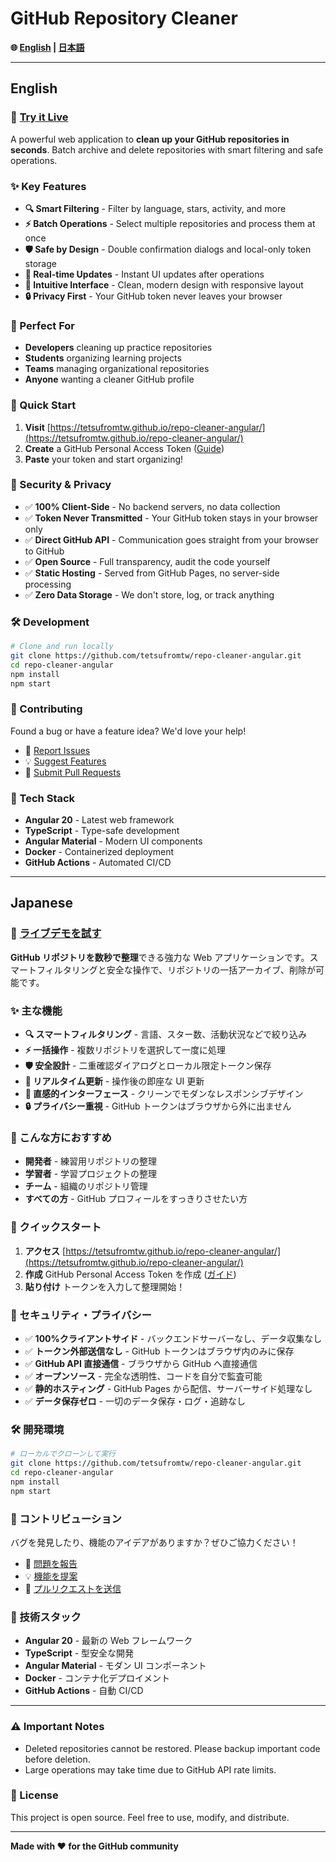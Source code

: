 # GitHub Repository Cleaner

**🌐 [English](#english) | [日本語](#japanese)**

---

## English

### 🚀 [**Try it Live**](https://tetsufromtw.github.io/repo-cleaner-angular/)

A powerful web application to **clean up your GitHub repositories in seconds**. Batch archive and delete repositories with smart filtering and safe operations.

### ✨ Key Features

- **🔍 Smart Filtering** - Filter by language, stars, activity, and more
- **⚡ Batch Operations** - Select multiple repositories and process them at once  
- **🛡️ Safe by Design** - Double confirmation dialogs and local-only token storage
- **🔄 Real-time Updates** - Instant UI updates after operations
- **🎯 Intuitive Interface** - Clean, modern design with responsive layout
- **🔒 Privacy First** - Your GitHub token never leaves your browser

### 🎯 Perfect For

- **Developers** cleaning up practice repositories
- **Students** organizing learning projects  
- **Teams** managing organizational repositories
- **Anyone** wanting a cleaner GitHub profile

### 🚦 Quick Start

1. **Visit** [https://tetsufromtw.github.io/repo-cleaner-angular/](https://tetsufromtw.github.io/repo-cleaner-angular/)
2. **Create** a GitHub Personal Access Token ([Guide](https://github.com/settings/tokens))
3. **Paste** your token and start organizing!

### 🔐 Security & Privacy

- ✅ **100% Client-Side** - No backend servers, no data collection
- ✅ **Token Never Transmitted** - Your GitHub token stays in your browser only
- ✅ **Direct GitHub API** - Communication goes straight from your browser to GitHub
- ✅ **Open Source** - Full transparency, audit the code yourself
- ✅ **Static Hosting** - Served from GitHub Pages, no server-side processing
- ✅ **Zero Data Storage** - We don't store, log, or track anything

### 🛠️ Development

```bash
# Clone and run locally
git clone https://github.com/tetsufromtw/repo-cleaner-angular.git
cd repo-cleaner-angular
npm install
npm start
```

### 🐛 Contributing

Found a bug or have a feature idea? We'd love your help!

- 🐛 [Report Issues](https://github.com/tetsufromtw/repo-cleaner-angular/issues)
- 💡 [Suggest Features](https://github.com/tetsufromtw/repo-cleaner-angular/discussions)
- 🔧 [Submit Pull Requests](https://github.com/tetsufromtw/repo-cleaner-angular/pulls)

### 📱 Tech Stack

- **Angular 20** - Latest web framework
- **TypeScript** - Type-safe development
- **Angular Material** - Modern UI components
- **Docker** - Containerized deployment
- **GitHub Actions** - Automated CI/CD

---

## Japanese

### 🚀 [**ライブデモを試す**](https://tetsufromtw.github.io/repo-cleaner-angular/)

**GitHub リポジトリを数秒で整理**できる強力な Web アプリケーションです。スマートフィルタリングと安全な操作で、リポジトリの一括アーカイブ、削除が可能です。

### ✨ 主な機能

- **🔍 スマートフィルタリング** - 言語、スター数、活動状況などで絞り込み
- **⚡ 一括操作** - 複数リポジトリを選択して一度に処理  
- **🛡️ 安全設計** - 二重確認ダイアログとローカル限定トークン保存
- **🔄 リアルタイム更新** - 操作後の即座な UI 更新
- **🎯 直感的インターフェース** - クリーンでモダンなレスポンシブデザイン
- **🔒 プライバシー重視** - GitHub トークンはブラウザから外に出ません

### 🎯 こんな方におすすめ

- **開発者** - 練習用リポジトリの整理
- **学習者** - 学習プロジェクトの整理  
- **チーム** - 組織のリポジトリ管理
- **すべての方** - GitHub プロフィールをすっきりさせたい方

### 🚦 クイックスタート

1. **アクセス** [https://tetsufromtw.github.io/repo-cleaner-angular/](https://tetsufromtw.github.io/repo-cleaner-angular/)
2. **作成** GitHub Personal Access Token を作成 ([ガイド](https://github.com/settings/tokens))
3. **貼り付け** トークンを入力して整理開始！

### 🔐 セキュリティ・プライバシー

- ✅ **100%クライアントサイド** - バックエンドサーバーなし、データ収集なし
- ✅ **トークン外部送信なし** - GitHub トークンはブラウザ内のみに保存
- ✅ **GitHub API 直接通信** - ブラウザから GitHub へ直接通信
- ✅ **オープンソース** - 完全な透明性、コードを自分で監査可能
- ✅ **静的ホスティング** - GitHub Pages から配信、サーバーサイド処理なし
- ✅ **データ保存ゼロ** - 一切のデータ保存・ログ・追跡なし

### 🛠️ 開発環境

```bash
# ローカルでクローンして実行
git clone https://github.com/tetsufromtw/repo-cleaner-angular.git
cd repo-cleaner-angular
npm install
npm start
```

### 🐛 コントリビューション

バグを発見したり、機能のアイデアがありますか？ぜひご協力ください！

- 🐛 [問題を報告](https://github.com/tetsufromtw/repo-cleaner-angular/issues)
- 💡 [機能を提案](https://github.com/tetsufromtw/repo-cleaner-angular/discussions)
- 🔧 [プルリクエストを送信](https://github.com/tetsufromtw/repo-cleaner-angular/pulls)

### 📱 技術スタック

- **Angular 20** - 最新の Web フレームワーク
- **TypeScript** - 型安全な開発
- **Angular Material** - モダン UI コンポーネント
- **Docker** - コンテナ化デプロイメント
- **GitHub Actions** - 自動 CI/CD

---

### ⚠️ Important Notes

- Deleted repositories cannot be restored. Please backup important code before deletion.
- Large operations may take time due to GitHub API rate limits.

### 📄 License

This project is open source. Feel free to use, modify, and distribute.

---

**Made with ❤️ for the GitHub community**